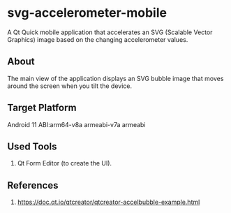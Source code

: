 # svg-accelerometer-mobile
A Qt Quick mobile application that accelerates an SVG (Scalable Vector Graphics) image based on the changing accelerometer values.

## About
The main view of the application displays an SVG bubble image that moves around the screen when you tilt the device.

## Target Platform
Android 11 ABI:arm64-v8a armeabi-v7a armeabi

## Used Tools
1. Qt Form Editor (to create the UI).

## References
1. https://doc.qt.io/qtcreator/qtcreator-accelbubble-example.html
